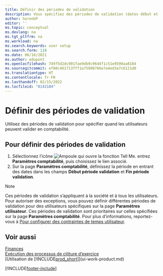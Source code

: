 ```yaml
---
title: Définir des périodes de validation
description: Vous spécifiez des périodes de validation (dates début et fin) pour configurer quand les utilisateurs peuvent valider en comptabilité.
author: SorenGP
editor: ''
ms.topic: conceptual
ms.devlang: na
ms.tgt_pltfrm: na
ms.workload: na
ms.search.keywords: user setup
ms.search.form: 118
ms.date: 06/16/2021
ms.author: edupont
ms.openlocfilehash: 749f5d2dc901fae9db9c96d4f1c51e9590aa8184
ms.sourcegitcommit: ef80c461713fff1a75998766e7a4ed3a7c6121d0
ms.translationtype: HT
ms.contentlocale: fr-FR
ms.lasthandoff: 02/15/2022
ms.locfileid: "8142184"
---
```

# <a name="specify-posting-periods"></a>Définir des périodes de validation

Utilisez des périodes de validation pour spécifier quand les utilisateurs peuvent valider en comptabilité.  

## <a name="to-specify-posting-periods"></a>Pour définir des périodes de validation

1. Sélectionnez l’icône ![Ampoule qui ouvre la fonction Tell Me.](media/ui-search/search_small.png "Dites-moi ce que vous voulez faire") entrez **Paramètres comptabilité**, puis choisissez le lien associé.  
2. Sur la page **Paramètres comptabilité**, définissez la période en entrant des dates dans les champs **Début période validation** et **Fin période validation**.  

> [!NOTE]  
> Ces périodes de validation s’appliquent à la société et à tous les utilisateurs. Pour autoriser des exceptions, vous pouvez définir différentes périodes de validation pour des utilisateurs spécifiques sur la page **Paramètres utilisateur**. Ces périodes de validation sont prioritaires sur celles spécifiées sur la page **Paramètres comptabilité**. Pour plus d’informations, reportez-vous à [Pour configurer des contraintes de temps utilisateur](ui-define-granular-permissions.md#to-set-up-user-time-constraints).

## <a name="see-also"></a>Voir aussi

[Finances](finance.md)  
[Exécution des processus de clôture d’exercice](year-how-complete-period-end-processes.md)  
[Utilisation de [!INCLUDE[prod_short](includes/prod_short.md)]](ui-work-product.md)


[!INCLUDE[footer-include](includes/footer-banner.md)]